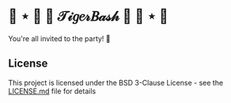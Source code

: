 # 🐠 ⋆ 🐢  🎀  𝒯𝒾𝑔𝑒𝓇𝐵𝒶𝓈𝒽  🎀  🐢 ⋆ 🐠

You're all invited to the party! 🎉

## License

This project is licensed under the BSD 3-Clause License - see the [LICENSE.md](LICENSE.md) file for details